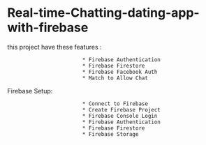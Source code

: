 # Real-time-Chatting-dating-app-with-firebase

this project have these features : 

                            * Firebase Authentication 
                            * Firebase Firestore 
                            * Firebase Facebook Auth
                            * Match to Allow Chat

Firebase Setup: 

                            * Connect to Firebase
                            * Create Firebase Project 
                            * Firebase Console Login 
                            * Firebase Authentication 
                            * Firebase Firestore
                            * Firebase Storage
